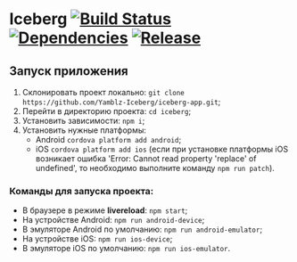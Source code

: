 # Iceberg [![Build Status](https://travis-ci.org/Yamblz-Iceberg/iceberg-app.svg?branch=dev)](https://travis-ci.org/Yamblz-Iceberg/iceberg-app) [![Dependencies](https://david-dm.org/Yamblz-Iceberg/iceberg-api.svg)](https://david-dm.org/Yamblz-Iceberg/iceberg-api.svg) [![Release](http://github-release-version.herokuapp.com/github/Yamblz-Iceberg/iceberg-app/release.svg?style=flat)](https://github.com/Yamblz-Iceberg/iceberg-app/releases/latest)

## Запуск приложения

1. Склонировать проект локально: `git clone https://github.com/Yamblz-Iceberg/iceberg-app.git`;
1. Перейти в директорию проекта: `cd iceberg`;
1. Установить зависимости: `npm i`;
1. Установить нужные платформы: 
    - Android `cordova platform add android`;
    - iOS `cordova platform add ios` (если при установке платформы iOS возникает ошибка 'Error: Cannot read property 'replace' of undefined', то необходимо выполните команду `npm run patch`).

### Команды для запуска проекта:
- В браузере в режиме **livereload**: `npm start`;
- На устройстве Android: `npm run android-device`;
- В эмуляторе Android по умолчанию: `npm run android-emulator`;
- На устройстве iOS: `npm run ios-device`;
- В эмуляторе iOS по умолчанию: `npm run ios-emulator`.
